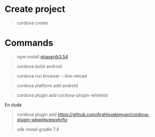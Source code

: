 # Create project

>
> cordova create <project-name>
>

# Commands 

>
>  npm install phaser@3.54
>

>
>  cordova build android
>

>
>  cordova run browser --live-reload
>

>
>  cordova platform add android
>

>
>  cordova plugin add cordova-plugin-whitelist
>

En duda

>
> cordova plugin add https://github.com/AraHovakimyan/cordova-plugin-wkwebviewxhrfix
>
> sdk install gradle 7.4
>
>
